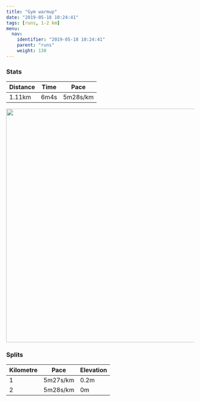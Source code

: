 ```yaml
---
title: "Gym warmup"
date: "2019-05-18 10:24:41"
tags: [runs, 1-2 km]
menu:
  nav:
    identifier: "2019-05-18 10:24:41"
    parent: "runs"
    weight: 130
---
```


### Stats

| Distance | Time | Pace |
|----------|------|------|
|1.11km|6m4s|5m28s/km|

<img src='https://maps.googleapis.com/maps/api/staticmap?maptype=terrain&path=enc:yekeInbxLWcBKwBA{@Rg@NQXM@^SLQE[U]]GCMA_@b@]LIGOAIJS?UEm@a@]Gc@WQGYAWBSLGL&key=AIzaSyBPVQ_iynBzLujdhfLzy8Z-5zczbktE55k&size=800x800&scale=2&markers=color:yellow|label:S|53.47437,-2.25848&markers=color:green|label:F|53.47657000000001,-2.25664' width='625' />

### Splits

| Kilometre | Pace | Elevation |
|------|------|-----------|
|1|5m27s/km|0.2m|
|2|5m28s/km|0m|
